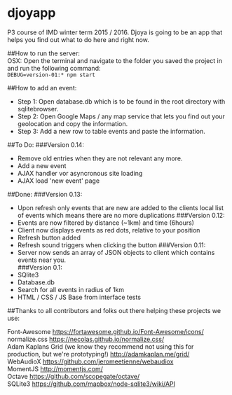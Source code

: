 # djoyapp
P3 course of IMD winter term 2015 / 2016. Djoya is going to be an app that helps you find out what to do here and right now.

##How to run the server:  
OSX: Open the terminal and navigate to the folder you saved the project in and run the following command:   
``` DEBUG=version-01:* npm start ```  

##How to add an event:
* Step 1: Open database.db which is to be found in the root directory with sqlitebrowser.
* Step 2: Open Google Maps / any map service that lets you find out your geolocation and copy the information.
* Step 3: Add a new row to table events and paste the information.

##To Do:
###Version 0.14:  
* Remove old entries when they are not relevant any more.
* Add a new event
* AJAX handler vor asyncronous site loading 
* AJAX load 'new event' page

##Done:
###Version 0.13: 
* Upon refresh only events that are new are added to the clients local list of events which means there are no more duplications
###Version 0.12:  
* Events are now filtered by distance (~1km) and time (6hours)
* Client now displays events as red dots, relative to your position
* Refresh button added
* Refresh sound triggers when clicking the button
###Version 0.11:  
* Server now sends an array of JSON objects to client which contains events near you.  
###Version 0.1:  
* SQlite3
* Database.db
* Search for all events in radius of 1km
* HTML / CSS / JS Base from interface tests

##Thanks to all contributors and folks out there helping these projects we use:

Font-Awesome
https://fortawesome.github.io/Font-Awesome/icons/  
normalize.css
https://necolas.github.io/normalize.css/  
Adam Kaplans Grid (we know they recommend not using this for production, but we're prototyping!)
http://adamkaplan.me/grid/  
WebAudioX
https://github.com/jeromeetienne/webaudiox  
MomentJS
http://momentjs.com/  
Octave
https://github.com/scopegate/octave/   
SQLite3 
https://github.com/mapbox/node-sqlite3/wiki/API

